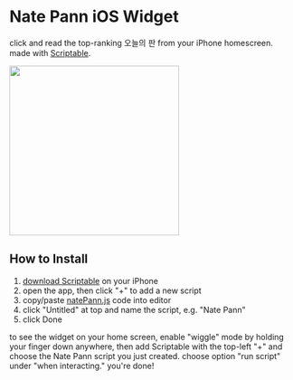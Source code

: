 # Nate Pann iOS Widget
click and read the top-ranking 오늘의 판 from your iPhone homescreen. made with [Scriptable](https://scriptable.app).

<img src="https://user-images.githubusercontent.com/3083888/176691342-521dbee9-0d59-4f44-a807-b8bbb43d2c08.png" width="300"/>

## How to Install

1. [download Scriptable](https://apps.apple.com/us/app/scriptable/id1405459188?uo=4) on your iPhone
2. open the app, then click "+" to add a new script
3. copy/paste [natePann.js](https://raw.githubusercontent.com/ryanckulp/nate_pann_ios_widget/master/natePann.js) code into editor
4. click "Untitled" at top and name the script, e.g. "Nate Pann"
5. click Done

to see the widget on your home screen, enable "wiggle" mode by holding your finger down anywhere, then add Scriptable with the top-left "+" and choose the Nate Pann script you just created. choose option "run script" under "when interacting." you're done!

